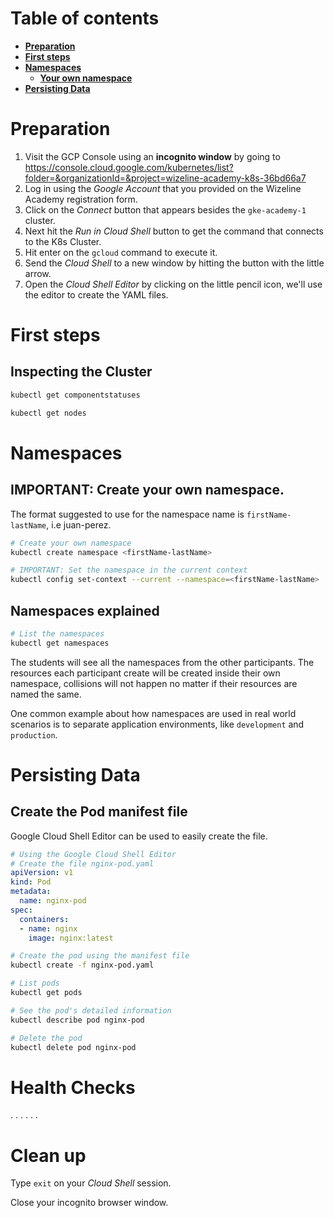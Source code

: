 # Table of contents

* **[Preparation](#preparation)**
* **[First steps](#first-steps)**
* **[Namespaces](#namespaces)**
  * **[Your own namespace](#important-create-your-own-namespace)**
* **[Persisting Data](#persisting-data)**

# Preparation

1. Visit the GCP Console using an **incognito window** by going to
https://console.cloud.google.com/kubernetes/list?folder=&organizationId=&project=wizeline-academy-k8s-36bd66a7
2. Log in using the *Google Account* that you provided on the Wizeline
Academy registration form.
3. Click on the *Connect* button that appears besides the
`gke-academy-1` cluster.
4. Next hit the *Run in Cloud Shell* button to get the command that
connects to the K8s Cluster.
5. Hit enter on the `gcloud` command to execute it.
6. Send the *Cloud Shell* to a new window by hitting the button with
the little arrow.
7. Open the *Cloud Shell Editor* by clicking on the little pencil icon,
we'll use the editor to create the YAML files.

# First steps

## Inspecting the Cluster

```bash
kubectl get componentstatuses

kubectl get nodes
```

# Namespaces

## IMPORTANT: Create your own namespace.

The format suggested to use for the namespace name is
`firstName-lastName`, i.e juan-perez.

```bash
# Create your own namespace
kubectl create namespace <firstName-lastName>

# IMPORTANT: Set the namespace in the current context
kubectl config set-context --current --namespace=<firstName-lastName>
```

## Namespaces explained

```bash
# List the namespaces
kubectl get namespaces
```

The students will see all the namespaces from the other participants.
The resources each participant create will be created
inside their own namespace, collisions will not happen
no matter if their resources are named the same.

One common example about how namespaces are used in real
world scenarios is to separate application environments, like
`development` and `production`.

# Persisting Data

## Create the Pod manifest file

Google Cloud Shell Editor can be used to easily create the file.

```yaml
# Using the Google Cloud Shell Editor
# Create the file nginx-pod.yaml
apiVersion: v1
kind: Pod
metadata:
  name: nginx-pod
spec:
  containers:
  - name: nginx
    image: nginx:latest
```

```bash
# Create the pod using the manifest file
kubectl create -f nginx-pod.yaml

# List pods
kubectl get pods

# See the pod's detailed information
kubectl describe pod nginx-pod

# Delete the pod
kubectl delete pod nginx-pod
```


# Health Checks
.
.
.
.
.
.

# Clean up

Type `exit` on your *Cloud Shell* session.

Close your incognito browser window.
